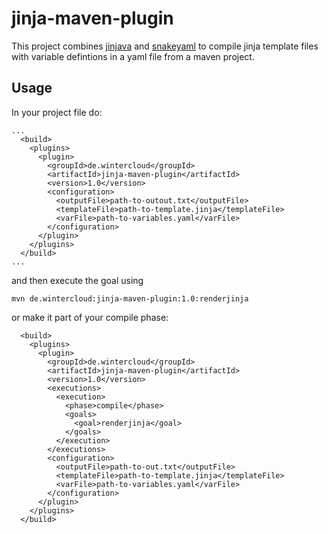 # jinja-maven-plugin

This project combines [jinjava](https://github.com/HubSpot/jinjava) and [snakeyaml](https://bitbucket.org/asomov/snakeyaml) to compile jinja template files with variable defintions in a yaml file from a maven project.

## Usage

In your project file do:

```
...
  <build>
    <plugins>
      <plugin>
        <groupId>de.wintercloud</groupId>
        <artifactId>jinja-maven-plugin</artifactId>
        <version>1.0</version>
        <configuration>
          <outputFile>path-to-outout.txt</outputFile>
          <templateFile>path-to-template.jinja</templateFile>
          <varFile>path-to-variables.yaml</varFile>
        </configuration>
      </plugin>
    </plugins>
  </build>
...
```

and then execute the goal using

```
mvn de.wintercloud:jinja-maven-plugin:1.0:renderjinja
```

or make it part of your compile phase:

```
  <build>
    <plugins>
      <plugin>
        <groupId>de.wintercloud</groupId>
        <artifactId>jinja-maven-plugin</artifactId>
        <version>1.0</version>
        <executions>
          <execution>
            <phase>compile</phase>
            <goals>
              <goal>renderjinja</goal>
            </goals>
          </execution>
        </executions>
        <configuration>
          <outputFile>path-to-out.txt</outputFile>
          <templateFile>path-to-template.jinja</templateFile>
          <varFile>path-to-variables.yaml</varFile>
        </configuration>
      </plugin>
    </plugins>
  </build>
```
